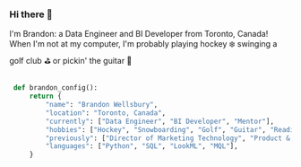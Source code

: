 ### Hi there 👋
I'm Brandon: a Data Engineer and BI Developer from Toronto, Canada! When I'm not at my computer, I'm probably playing hockey ❄️ swinging a golf club ⛳ or pickin' the guitar 🎸

```python 

 def brandon_config(): 
     return { 
         "name": "Brandon Wellsbury", 
         "location": "Toronto, Canada", 
         "currently": ["Data Engineer", "BI Developer", "Mentor"], 
         "hobbies": ["Hockey", "Snowboarding", "Golf", "Guitar", "Reading"] 
         "previously": ["Director of Marketing Technology", "Product & Project Manager", "Greenskeeper"], 
         "languages": ["Python", "SQL", "LookML", "MQL"], 
     } 
```
